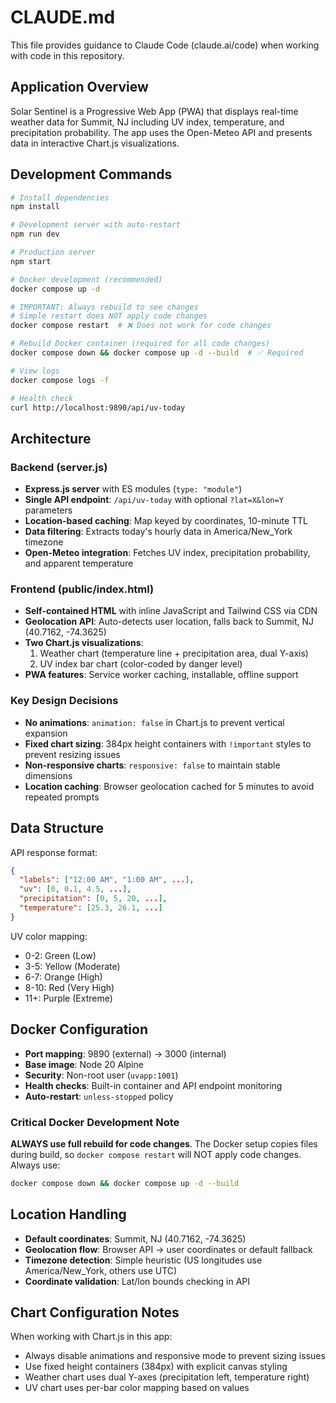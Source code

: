 # CLAUDE.md

This file provides guidance to Claude Code (claude.ai/code) when working with code in this repository.

## Application Overview

Solar Sentinel is a Progressive Web App (PWA) that displays real-time weather data for Summit, NJ including UV index, temperature, and precipitation probability. The app uses the Open-Meteo API and presents data in interactive Chart.js visualizations.

## Development Commands

```bash
# Install dependencies
npm install

# Development server with auto-restart
npm run dev

# Production server
npm start

# Docker development (recommended)
docker compose up -d

# IMPORTANT: Always rebuild to see changes
# Simple restart does NOT apply code changes
docker compose restart  # ❌ Does not work for code changes

# Rebuild Docker container (required for all code changes)
docker compose down && docker compose up -d --build  # ✅ Required

# View logs
docker compose logs -f

# Health check
curl http://localhost:9890/api/uv-today
```

## Architecture

### Backend (server.js)
- **Express.js server** with ES modules (`type: "module"`)
- **Single API endpoint**: `/api/uv-today` with optional `?lat=X&lon=Y` parameters
- **Location-based caching**: Map keyed by coordinates, 10-minute TTL
- **Data filtering**: Extracts today's hourly data in America/New_York timezone
- **Open-Meteo integration**: Fetches UV index, precipitation probability, and apparent temperature

### Frontend (public/index.html)
- **Self-contained HTML** with inline JavaScript and Tailwind CSS via CDN
- **Geolocation API**: Auto-detects user location, falls back to Summit, NJ (40.7162, -74.3625)
- **Two Chart.js visualizations**:
  1. Weather chart (temperature line + precipitation area, dual Y-axis)
  2. UV index bar chart (color-coded by danger level)
- **PWA features**: Service worker caching, installable, offline support

### Key Design Decisions
- **No animations**: `animation: false` in Chart.js to prevent vertical expansion
- **Fixed chart sizing**: 384px height containers with `!important` styles to prevent resizing issues
- **Non-responsive charts**: `responsive: false` to maintain stable dimensions
- **Location caching**: Browser geolocation cached for 5 minutes to avoid repeated prompts

## Data Structure

API response format:
```json
{
  "labels": ["12:00 AM", "1:00 AM", ...],
  "uv": [0, 0.1, 4.5, ...],
  "precipitation": [0, 5, 20, ...], 
  "temperature": [25.3, 26.1, ...]
}
```

UV color mapping:
- 0-2: Green (Low)
- 3-5: Yellow (Moderate) 
- 6-7: Orange (High)
- 8-10: Red (Very High)
- 11+: Purple (Extreme)

## Docker Configuration

- **Port mapping**: 9890 (external) → 3000 (internal)
- **Base image**: Node 20 Alpine
- **Security**: Non-root user (`uvapp:1001`)
- **Health checks**: Built-in container and API endpoint monitoring
- **Auto-restart**: `unless-stopped` policy

### Critical Docker Development Note
**ALWAYS use full rebuild for code changes**. The Docker setup copies files during build, so `docker compose restart` will NOT apply code changes. Always use:
```bash
docker compose down && docker compose up -d --build
```

## Location Handling

- **Default coordinates**: Summit, NJ (40.7162, -74.3625)
- **Geolocation flow**: Browser API → user coordinates or default fallback
- **Timezone detection**: Simple heuristic (US longitudes use America/New_York, others use UTC)
- **Coordinate validation**: Lat/lon bounds checking in API

## Chart Configuration Notes

When working with Chart.js in this app:
- Always disable animations and responsive mode to prevent sizing issues
- Use fixed height containers (384px) with explicit canvas styling
- Weather chart uses dual Y-axes (precipitation left, temperature right)
- UV chart uses per-bar color mapping based on values